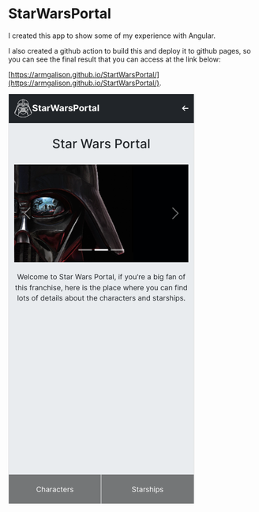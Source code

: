 # StarWarsPortal

I created this app to show some of my experience with Angular.

I also created a github action to build this and deploy it to github pages, so you can see the final result that you can access at the link below:

[https://armgalison.github.io/StartWarsPortal/](https://armgalison.github.io/StartWarsPortal/).

![Home Page Image](/src/assets/images/portal.png)